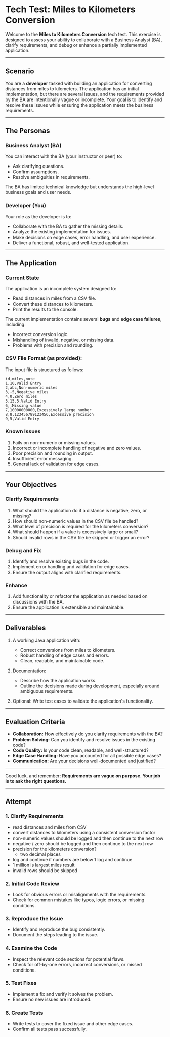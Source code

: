 # Tech Test: Miles to Kilometers Conversion

Welcome to the **Miles to Kilometers Conversion** tech test. This exercise is designed to assess your ability to collaborate with a Business Analyst (BA), clarify requirements, and debug or enhance a partially implemented application.

---

## Scenario

You are a **developer** tasked with building an application for converting distances from miles to kilometers. The application has an initial implementation, but there are several issues, and the requirements provided by the BA are intentionally vague or incomplete. Your goal is to identify and resolve these issues while ensuring the application meets the business requirements.

---

## The Personas

### **Business Analyst (BA)**
You can interact with the BA (your instructor or peer) to:
- Ask clarifying questions.
- Confirm assumptions.
- Resolve ambiguities in requirements.

The BA has limited technical knowledge but understands the high-level business goals and user needs.

### **Developer (You)**
Your role as the developer is to:
- Collaborate with the BA to gather the missing details.
- Analyze the existing implementation for issues.
- Make decisions on edge cases, error handling, and user experience.
- Deliver a functional, robust, and well-tested application.

---

## The Application

### Current State
The application is an incomplete system designed to:
- Read distances in miles from a CSV file.
- Convert these distances to kilometers.
- Print the results to the console.

The current implementation contains several **bugs** and **edge case failures**, including:
- Incorrect conversion logic.
- Mishandling of invalid, negative, or missing data.
- Problems with precision and rounding.

### CSV File Format (as provided):
The input file is structured as follows:
```csv
id,miles,note
1,10,Valid Entry
2,abc,Non-numeric miles
3,-5,Negative miles
4,0,Zero miles
5,15.5,Valid Entry
6,,Missing value
7,10000000000,Excessively large number
8,8.123456789123456,Excessive precision
9,5,Valid Entry
```

### Known Issues
1. Fails on non-numeric or missing values.
2. Incorrect or incomplete handling of negative and zero values.
3. Poor precision and rounding in output.
4. Insufficient error messaging.
5. General lack of validation for edge cases.

---

## Your Objectives

### Clarify Requirements
1. What should the application do if a distance is negative, zero, or missing?
2. How should non-numeric values in the CSV file be handled?
3. What level of precision is required for the kilometers conversion?
4. What should happen if a value is excessively large or small?
5. Should invalid rows in the CSV file be skipped or trigger an error?

### Debug and Fix
1. Identify and resolve existing bugs in the code.
2. Implement error handling and validation for edge cases.
3. Ensure the output aligns with clarified requirements.

### Enhance
1. Add functionality or refactor the application as needed based on discussions with the BA.
2. Ensure the application is extensible and maintainable.

---

## Deliverables

1. A working Java application with:
    - Correct conversions from miles to kilometers.
    - Robust handling of edge cases and errors.
    - Clean, readable, and maintainable code.

2. Documentation:
    - Describe how the application works.
    - Outline the decisions made during development, especially around ambiguous requirements.

3. Optional: Write test cases to validate the application's functionality.

---

## Evaluation Criteria

- **Collaboration:** How effectively do you clarify requirements with the BA?
- **Problem Solving:** Can you identify and resolve issues in the existing code?
- **Code Quality:** Is your code clean, readable, and well-structured?
- **Edge Case Handling:** Have you accounted for all possible edge cases?
- **Communication:** Are your decisions well-documented and justified?

---

Good luck, and remember: **Requirements are vague on purpose. Your job is to ask the right questions.**

--- 

## Attempt

### 1. **Clarify Requirements**
- read distances and miles from CSV
- convert distances to kilometers using a consistent conversion factor
- non-numeric values should be logged and then continue to the next row
- negative / zero should be logged and then continue to the next row
- precision for the kilometers conversion?
  - two decimal places
- log and continue if numbers are below 1 log and continue
- 1 million is largest miles result
- invalid rows should be skipped

### 2. **Initial Code Review**
- Look for obvious errors or misalignments with the requirements.
- Check for common mistakes like typos, logic errors, or missing conditions.

### 3. **Reproduce the Issue**
- Identify and reproduce the bug consistently.
- Document the steps leading to the issue.

### 4. **Examine the Code**
- Inspect the relevant code sections for potential flaws.
- Check for off-by-one errors, incorrect conversions, or missed conditions.

### 5. **Test Fixes**
- Implement a fix and verify it solves the problem.
- Ensure no new issues are introduced.

### 6. **Create Tests**
- Write tests to cover the fixed issue and other edge cases.
- Confirm all tests pass successfully.
